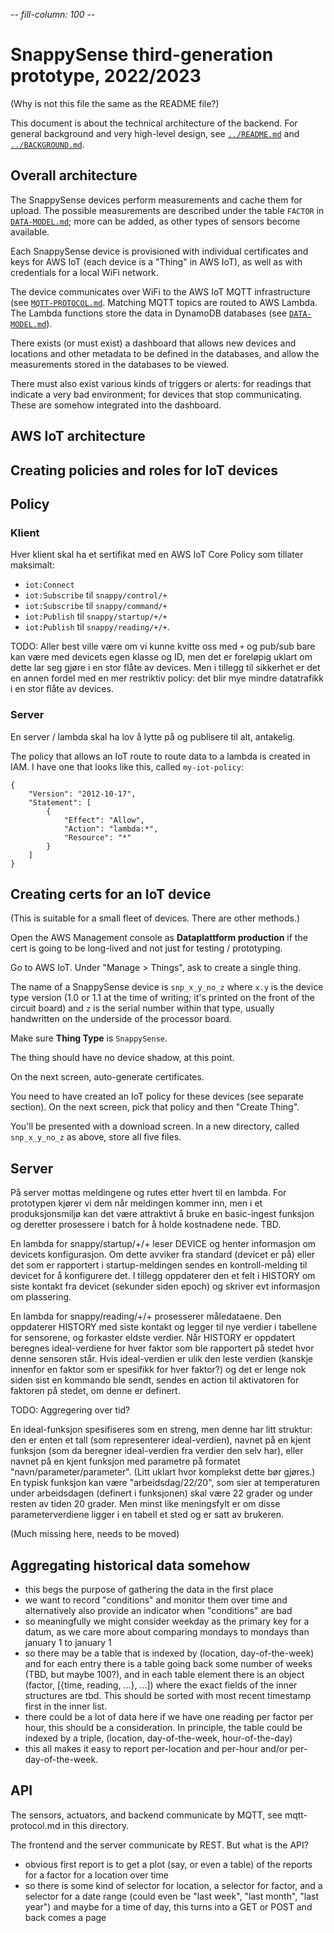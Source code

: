 -*- fill-column: 100 -*-

# SnappySense third-generation prototype, 2022/2023

(Why is not this file the same as the README file?)

This document is about the technical architecture of the backend.  For general background and very
high-level design, see [`../README.md`](../README.md) and [`../BACKGROUND.md`](../BACKGROUND.md).


## Overall architecture

The SnappySense devices perform measurements and cache them for upload.  The possible measurements
are described under the table `FACTOR` in [`DATA-MODEL.md`](DATA-MODEL.md); more can be added, as
other types of sensors become available.

Each SnappySense device is provisioned with individual certificates and keys for AWS IoT (each
device is a "Thing" in AWS IoT), as well as with credentials for a local WiFi network.

The device communicates over WiFi to the AWS IoT MQTT infrastructure (see
[`MQTT-PROTOCOL.md`](MQTT-PROTOCOL.md).  Matching MQTT topics are routed to AWS Lambda.  The Lambda
functions store the data in DynamoDB databases (see [`DATA-MODEL.md`](DATA-MODEL.md)).

There exists (or must exist) a dashboard that allows new devices and locations and other metadata to
be defined in the databases, and allow the measurements stored in the databases to be viewed.

There must also exist various kinds of triggers or alerts: for readings that indicate a very bad
environment; for devices that stop communicating.  These are somehow integrated into the dashboard.

## AWS IoT architecture

## Creating policies and roles for IoT devices


## Policy

### Klient

Hver klient skal ha et sertifikat med en AWS IoT Core Policy som tillater maksimalt:

* `iot:Connect`
* `iot:Subscribe` til `snappy/control/+`
* `iot:Subscribe` til `snappy/command/+`
* `iot:Publish` til `snappy/startup/+/+`
* `iot:Publish` til `snappy/reading/+/+`.

TODO: Aller best ville være om vi kunne kvitte oss med `+` og pub/sub bare kan være med devicets egen klasse
og ID, men det er foreløpig uklart om dette lar seg gjøre i en stor flåte av devices.  Men i tillegg til
sikkerhet er det en annen fordel med en mer restriktiv policy: det blir mye mindre datatrafikk i en stor
flåte av devices.

### Server

En server / lambda skal ha lov å lytte på og publisere til alt, antakelig.

The policy that allows an IoT route to route data to a lambda is created in IAM.  I have one that
looks like this, called `my-iot-policy`:

```
{
    "Version": "2012-10-17",
    "Statement": [
        {
            "Effect": "Allow",
            "Action": "lambda:*",
            "Resource": "*"
        }
    ]
}
```


## Creating certs for an IoT device

(This is suitable for a small fleet of devices.  There are other methods.)

Open the AWS Management console as **Dataplattform production** if the cert is going to be
long-lived and not just for testing / prototyping.

Go to AWS IoT.  Under "Manage > Things", ask to create a single thing.

The name of a SnappySense device is `snp_x_y_no_z` where `x.y` is the device type version (1.0 or
1.1 at the time of writing; it's printed on the front of the circuit board) and `z` is the serial
number within that type, usually handwritten on the underside of the processor board.

Make sure **Thing Type** is `SnappySense`.

The thing should have no device shadow, at this point.

On the next screen, auto-generate certificates.

You need to have created an IoT policy for these devices (see separate section).  On the next
screen, pick that policy and then "Create Thing".

You'll be presented with a download screen.  In a new directory, called `snp_x_y_no_z` as above,
store all five files.

## Server

På server mottas meldingene og rutes etter hvert til en lambda.  For prototypen kjører vi dem når meldingen
kommer inn, men i et produksjonsmiljø kan det være attraktivt å bruke en basic-ingest funksjon og
deretter prosessere i batch for å holde kostnadene nede.  TBD.

En lambda for snappy/startup/+/+ leser DEVICE og henter informasjon om devicets konfigurasjon.  Om
dette avviker fra standard (devicet er på) eller det som er rapportert i startup-meldingen sendes en
kontroll-melding til devicet for å konfigurere det.  I tillegg oppdaterer den et felt i HISTORY om
siste kontakt fra devicet (sekunder siden epoch) og skriver evt informasjon om plassering.

En lambda for snappy/reading/+/+ prosesserer måledataene.  Den oppdaterer HISTORY med siste kontakt
og legger til nye verdier i tabellene for sensorene, og forkaster eldste verdier.  Når HISTORY er
oppdatert beregnes ideal-verdiene for hver faktor som ble rapportert på stedet hvor denne sensoren
står.  Hvis ideal-verdien er ulik den leste verdien (kanskje innenfor en faktor som er spesifikk for
hver faktor?) og det er lenge nok siden sist en kommando ble sendt, sendes en action til aktivatoren
for faktoren på stedet, om denne er definert.

TODO: Aggregering over tid?

En ideal-funksjon spesifiseres som en streng, men denne har litt struktur: den er enten et tall (som
representerer ideal-verdien), navnet på en kjent funksjon (som da beregner ideal-verdien fra verdier
den selv har), eller navnet på en kjent funksjon med parametre på formatet
"navn/parameter/parameter".  (Litt uklart hvor komplekst dette bør gjøres.)  En typisk funksjon kan
være "arbeidsdag/22/20", som sier at temperaturen under arbeidsdagen (definert i funksjonen) skal
være 22 grader og under resten av tiden 20 grader.  Men minst like meningsfylt er om disse
parameterverdiene ligger i en tabell et sted og er satt av brukeren.


(Much missing here, needs to be moved)

## Aggregating historical data somehow

- this begs the purpose of gathering the data in the first place
- we want to record "conditions" and monitor them over time and alternatively also provide an
  indicator when "conditions" are bad
- so meaningfully we might consider weekday as the primary key for a datum, as we care more about
  comparing mondays to mondays than january 1 to january 1
- so there may be a table that is indexed by (location, day-of-the-week) and for each entry there is
  a table going back some number of weeks (TBD, but maybe 100?), and in each table element there is
  an object (factor, [{time, reading, ...}, ...])  where the exact fields of the inner structures
  are tbd.  This should be sorted with most recent timestamp first in the inner list.
- there could be a lot of data here if we have one reading per factor per hour, this should be a
  consideration.  In principle, the table could be indexed by a triple, (location, day-of-the-week,
  hour-of-the-day)
- this all makes it easy to report per-location and per-hour and/or per-day-of-the-week.

## API

The sensors, actuators, and backend communicate by MQTT, see mqtt-protocol.md in this directory.

The frontend and the server communicate by REST.  But what is the API?

- obvious first report is to get a plot (say, or even a table) of the reports for a factor for
  a location over time
- so there is some kind of selector for location, a selector for factor, and a selector for a
  date range (could even be "last week", "last month", "last year") and maybe for a time of
  day, this turns into a GET or POST and back comes a page

